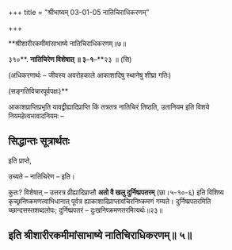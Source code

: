 +++
title = "श्रीभाष्यम् 03-01-05 नातिचिराधिकरणम्"

+++
<div claऽऽ="elementor-widget-container">

**श्रीशारीरकमीमांसाभाष्ये नातिचिराधिकरणम्॥७॥

३१०**. **नातिचिरेण विशेषात् ॥ ३**–**१**–**२३ ॥ (सि)

(अधिकरणार्थः – जीवस्य अवरोहकाले आकाशादिषु स्थानेषु शीघ्रा गतिः)

(सङ्गतिविचारपूर्वपक्षः)**

आकाशप्राप्तिप्रभृति यावद्व्रीह्यादिप्राप्ति किं तत्रतत्र नातिचिरं तिष्ठति, उतानियम इति विशये नियमहेत्वभावादनियमः –

## सिद्धान्तः सूत्रार्थतः

इति प्राप्ते,

उच्यते – नातिचिरेण – इति।

कुतः? विशेषात् – उत्तरत्र व्रीह्यादिप्राप्तौ **अतो वै खलु दुर्निष्प्रपतरम्** (छा।५-१०-६) इति विशिष्य कृच्छ्रनिष्क्रमणत्वाभिधानात् पूर्वत्र ह्याकाशादिप्राप्तावचिरनिष्क्रमणं गम्यते। दुर्निष्प्रपतरमिति च्छान्दसस्तशब्दलोपः; दुर्निष्प्रपतरं – दुःखनिष्क्रमणतरमित्यर्थः॥२३॥

## इति श्रीशारीरकमीमांसाभाष्ये नातिचिराधिकरणम्॥ ५॥

</div>

